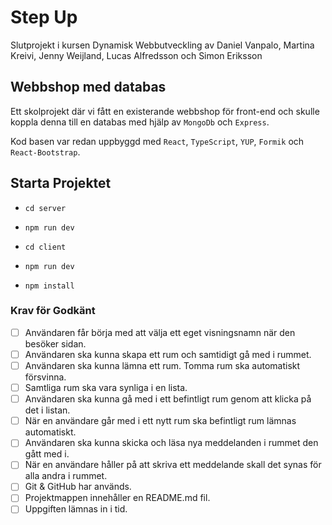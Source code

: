 # Step Up

Slutprojekt i kursen Dynamisk Webbutveckling av Daniel Vanpalo, Martina Kreivi, Jenny Weijland, Lucas Alfredsson och Simon Eriksson

## Webbshop med databas

Ett skolprojekt där vi fått en existerande webbshop för front-end och skulle koppla denna till en databas med hjälp av `MongoDb` och `Express`.

Kod basen var redan uppbyggd med `React`, `TypeScript`, `YUP`, `Formik` och `React-Bootstrap`.

## Starta Projektet

- `cd server`
- `npm run dev`

- `cd client`
- `npm run dev`
- `npm install`

### Krav för Godkänt

- [ ] Användaren får börja med att välja ett eget visningsnamn när den besöker sidan.
- [ ] Användaren ska kunna skapa ett rum och samtidigt gå med i rummet.
- [ ] Användaren ska kunna lämna ett rum. Tomma rum ska automatiskt försvinna.
- [ ] Samtliga rum ska vara synliga i en lista.
- [ ] Användaren ska kunna gå med i ett befintligt rum genom att klicka på det i listan.
- [ ] När en användare går med i ett nytt rum ska befintligt rum lämnas automatiskt.
- [ ] Användaren ska kunna skicka och läsa nya meddelanden i rummet den gått med i.
- [ ] När en användare håller på att skriva ett meddelande skall det synas för alla andra i rummet.
- [ ] Git & GitHub har används.
- [ ] Projektmappen innehåller en README.md fil.
- [ ] Uppgiften lämnas in i tid.
